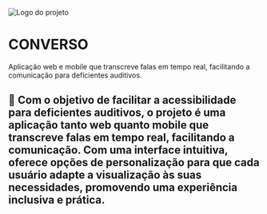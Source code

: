 ![Logo do projeto](https://imgur.com/a/bsKcgqR)

# CONVERSO
Aplicação web e mobile que transcreve falas em tempo real, facilitando a comunicação para deficientes auditivos.

## 🔽 Com o objetivo de facilitar a acessibilidade para deficientes auditivos, o projeto é uma aplicação tanto web quanto mobile que transcreve falas em tempo real, facilitando a comunicação. Com uma interface intuitiva, oferece opções de personalização para que cada usuário adapte a visualização às suas necessidades, promovendo uma experiência inclusiva e prática.
